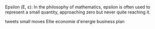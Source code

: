 Epsilon (Ε, ε): In the philosophy of mathematics, epsilon is often used to represent a small quantity, approaching zero but never quite reaching it.

tweets
    small moves Ellie
    economie d'energie
    business plan